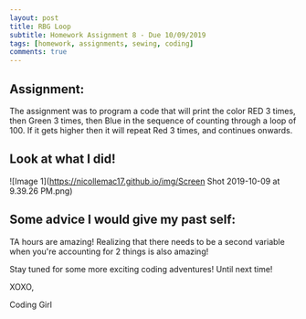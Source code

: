 ```yaml
---
layout: post
title: RBG Loop
subtitle: Homework Assignment 8 - Due 10/09/2019
tags: [homework, assignments, sewing, coding]
comments: true
---
```


## Assignment: 
The assignment was to program a code that will print the color RED 3 times, then Green 3 times, then Blue in the sequence of counting through a loop of 100. If it gets higher then it will repeat Red 3 times, and continues onwards. 


## Look at what I did!

![Image 1](https://nicollemac17.github.io/img/Screen Shot 2019-10-09 at 9.39.26 PM.png)


## Some advice I would give my past self:
TA hours are amazing! Realizing that there needs to be a second variable when you're accounting for 2 things is also amazing! 

Stay tuned for some more exciting coding adventures! Until next time! 

XOXO, 

Coding Girl

